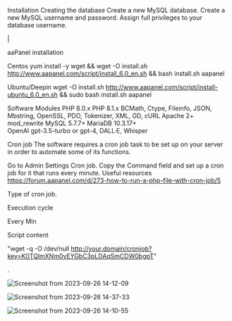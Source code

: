 Installation
Creating the database
Create a new MySQL database.
Create a new MySQL username and password.
Assign full privileges to your database username.

|


aaPanel installation

Centos  yum install -y wget && wget -O install.sh http://www.aapanel.com/script/install_6.0_en.sh && bash install.sh aapanel

Ubuntu/Deepin    wget -O install.sh http://www.aapanel.com/script/install-ubuntu_6.0_en.sh && sudo bash install.sh aapanel

Software	Modules
PHP 8.0.x
PHP 8.1.x	BCMath, Ctype, Fileinfo, JSON, Mbstring, OpenSSL, PDO, Tokenizer, XML, GD, cURL
Apache 2+	mod_rewrite
MySQL 5.7.7+
MariaDB 10.3.17+	
OpenAI	gpt-3.5-turbo or gpt-4, DALL·E, Whisper


Cron job
The software requires a cron job task to be set up on your server in order to automate some of its functions.

Go to Admin Settings Cron job.
Copy the Command field and set up a cron job for it that runs every minute.
Useful resources
https://forum.aapanel.com/d/273-how-to-run-a-php-file-with-cron-job/5



Type of cron job.

Execution cycle

Every Min

Script content

"wget -q -O /dev/null http://your.domain/cronjob?key=K0TQlmXNm0vEYGbC3pLDAqSmCDW0bgpT"

.

![Screenshot from 2023-09-26 14-12-09](https://github.com/piktokenn/PHP-AI--Content-GEN/assets/120285373/27979b48-4aa5-42e3-8081-ef4702417643)

![Screenshot from 2023-09-26 14-37-33](https://github.com/piktokenn/PHP-AI--Content-GEN/assets/120285373/773aac96-35b2-4d72-bff1-08391806f08d)

![Screenshot from 2023-09-26 14-10-55](https://github.com/piktokenn/PHP-AI--Content-GEN/assets/120285373/40b08b23-d332-480b-83ef-9a8b986b3bb2)




